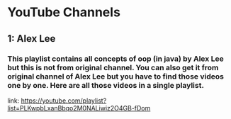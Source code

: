 # YouTube Channels

## 1: Alex Lee 
### This playlist contains all concepts of oop (in java) by Alex Lee but this is not from original channel. You can also get it from original channel of Alex Lee but you have to find those videos one by one. Here are all those videos in a single playlist.
link: https://youtube.com/playlist?list=PLKwpbLxanBbqo2M0NALiwiz2O4GB-fDom